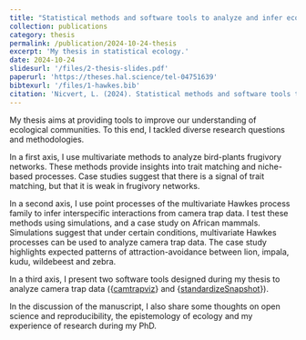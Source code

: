 ```yaml
---
title: "Statistical methods and software tools to analyze and infer ecological networks and process multi-species data"
collection: publications
category: thesis
permalink: /publication/2024-10-24-thesis
excerpt: 'My thesis in statistical ecology.'
date: 2024-10-24
slidesurl: '/files/2-thesis-slides.pdf'
paperurl: 'https://theses.hal.science/tel-04751639'
bibtexurl: '/files/1-hawkes.bib'
citation: 'Nicvert, L. (2024). Statistical methods and software tools to analyze and infer ecological networks and process multi-species data [PhD thesis, Université Claude Bernard - Lyon I]. <a href="https://theses.hal.science/tel-04751639">https://theses.hal.science/tel-04751639</a>'
---
```


My thesis aims at providing tools to improve our understanding of ecological communities.
To this end, I tackled diverse research questions and methodologies. 

In a first axis, I use multivariate methods to analyze bird-plants frugivory networks. 
These methods provide insights into trait matching and niche-based processes. 
Case studies suggest that there is a signal of trait matching, but that it is 
weak in frugivory networks.

In a second axis, I use point processes of the multivariate Hawkes process family
to infer interspecific interactions from camera trap data. I test these methods using
simulations, and a case study on African mammals. Simulations suggest that under
certain conditions, multivariate Hawkes processes can be used to analyze camera trap data.
The case study highlights expected patterns of attraction-avoidance between lion,
impala, kudu, wildebeest and zebra.

In a third axis, I present two software tools designed during my thesis to analyze
camera trap data ({[camtrapviz](/tools/camtrapviz)} and 
{[standardizeSnapshot](/tools/standardizeSnapshot)}).

In the discussion of the manuscript, I also share some thoughts on open science 
and reproducibility, the epistemology of ecology and my experience of research
during my PhD.